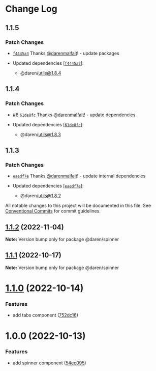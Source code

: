 # Change Log

## 1.1.5

### Patch Changes

- [`f4445a3`](https://github.com/darenmalfait/darenui/commit/f4445a32ed44d0726d408d3f33606cff708f1eb8) Thanks [@darenmalfait](https://github.com/darenmalfait)! - update packages

- Updated dependencies [[`f4445a3`](https://github.com/darenmalfait/darenui/commit/f4445a32ed44d0726d408d3f33606cff708f1eb8)]:
  - @daren/utils@1.8.4

## 1.1.4

### Patch Changes

- [#8](https://github.com/darenmalfait/darenui/pull/8) [`61de8fc`](https://github.com/darenmalfait/darenui/commit/61de8fc492873cfedd117b4d6a43424568a6b393) Thanks [@darenmalfait](https://github.com/darenmalfait)! - update dependencies

- Updated dependencies [[`61de8fc`](https://github.com/darenmalfait/darenui/commit/61de8fc492873cfedd117b4d6a43424568a6b393)]:
  - @daren/utils@1.8.3

## 1.1.3

### Patch Changes

- [`eaedf7e`](https://github.com/darenmalfait/darenui/commit/eaedf7e6a4e0d73281befbd871815c169a4a6800) Thanks [@darenmalfait](https://github.com/darenmalfait)! - update internal dependencies

- Updated dependencies [[`eaedf7e`](https://github.com/darenmalfait/darenui/commit/eaedf7e6a4e0d73281befbd871815c169a4a6800)]:
  - @daren/utils@1.8.2

All notable changes to this project will be documented in this file.
See [Conventional Commits](https://conventionalcommits.org) for commit guidelines.

## [1.1.2](https://github.com/darenmalfait/darenui/compare/@daren/spinner@1.1.1...@daren/spinner@1.1.2) (2022-11-04)

**Note:** Version bump only for package @daren/spinner

## [1.1.1](https://github.com/darenmalfait/darenui/compare/@daren/spinner@1.1.0...@daren/spinner@1.1.1) (2022-10-17)

**Note:** Version bump only for package @daren/spinner

# [1.1.0](https://github.com/darenmalfait/darenui/compare/@daren/spinner@1.0.0...@daren/spinner@1.1.0) (2022-10-14)

### Features

- add tabs component ([752dc16](https://github.com/darenmalfait/darenui/commit/752dc16448f0abe47af1c4f32459cf2ac741a40c))

# 1.0.0 (2022-10-13)

### Features

- add spinner component ([54ec095](https://github.com/darenmalfait/darenui/commit/54ec095f2b38f5d3ff7c2d2677f9b7b27aa86db7))
